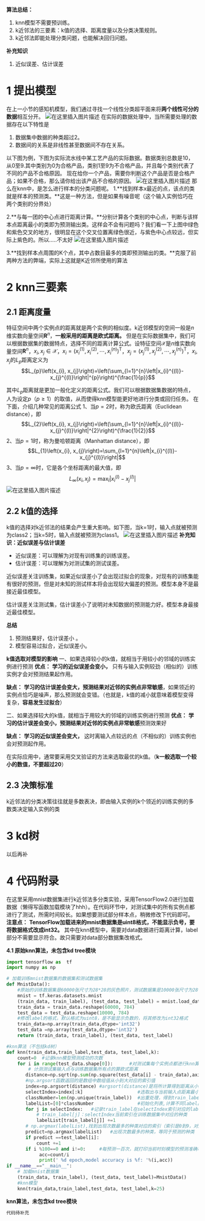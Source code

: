 **算法总结：**

 1. knn模型不需要预训练。
 2. k近邻法的三要素：k值的选择、距离度量以及分类决策规则。
 3.  k近邻法即能处理分类问题，也能解决回归问题。

**补充知识**

 1. 近似误差、估计误差

# 1 提出模型
在上一小节的感知机模型，我们通过寻找一个线性分类超平面来将**两个线性可分的数据**相互分开。
![在这里插入图片描述](../image/感知机二分类.png)
在实际的数据处理中，当所需要处理的数据存在以下特性是

 1. 数据集中数据的种类超过2。
 2. 数据间的关系是非线性甚至数据间不存在关系。

以下图为例，下图为实际流水线中某工艺产品的实际数据。数据类别总数是10，从0至9.其中类别为0为合格产品，类别1至9为不合格产品，并且每个类别代表了不同的产品不合格原因。
现在给你一个产品，需要你判断这个产品是否是合格产品；如果不合格，那么请你给出该产品不合格的原因。
![在这里插入图片描述](../image/knn.JPG)
那么在knn中，是怎么进行样本的分类问题呢。
1.**找到样本x最近的点，该点的类就是样本的预测类。**这是一种方法，但是如果有噪音呢（这个输入实例恰巧在两个类别的分界处）

2.**与每一团的中心点进行距离计算。**分别计算各个类别的中心点，判断与该样本点距离最小的类即为预测输出类。这样会不会有问题吗？我们看一下上图中绿色和紫色交叉的地方，很明显在这个交叉位置离绿色很近，与紫色中心点较远，但实际上紫色的。所以…..不太好
![在这里插入图片描述](../image/K近邻_样本图.png)

3.**找到样本点周围的K个点，其中占数目最多的类即预测输出的类。**克服了前两种方法的弊端，实际上这就是K近邻所使用的算法




# 2 knn三要素
## 2.1 距离度量
特征空间中两个实例点的距离就是两个实例的相似度。k近邻模型的空间一般是$n$维实数向量空间$\mathbf{R}^{n}$，**一般采用的距离是欧式距离。**
但是在实际数据集中，我们可以根据数据集的数据特点，选择不同的距离计算公式。设特征空间$\mathcal{X}$是$n$维实数向量空间$\mathbf{R}^{n}$，$x_{i}, x_{j} \in \mathcal{X}$，$x_{i}=\left(x_{i}^{(1)}, x_{i}^{(2)}, \cdots, x_{i}^{(n)}\right)^{\mathrm{T}}$，$x_{j}=\left(x_{j}^{(1)}, x_{j}^{(2)}, \cdots, x_{j}^{(n)}\right)^{\mathrm{T}}$，$x_{i}, x_{j}$的$L_{p}$距离定义为
$$L_{p}\left(x_{i}, x_{j}\right)=\left(\sum_{l=1}^{n}\left|x_{i}^{(l)}-x_{j}^{(l)}\right|^{p}\right)^{\frac{1}{p}}$$

其中$L_{p}$距离就是更加一般化定义的距离公式。我们可以根据数据集数据的特点，人为设定$p$（$p \geqslant 1$）的取值，从而使得knn模型能更好地进行分类或回归任务。
在下面，介绍几种常见的距离公式
1、当$p=2$时，称为欧氏距离（Euclidean distance），即
$$L_{2}\left(x_{i}, x_{j}\right)=\left(\sum_{l=1}^{n}\left|x_{i}^{(l)}-x_{j}^{(l)}\right|^{2}\right)^{\frac{1}{2}}$$
2、当$p=1$时，称为曼哈顿距离（Manhattan distance），即
$$L_{1}\left(x_{i}, x_{j}\right)=\sum_{l=1}^{n}\left|x_{i}^{(l)}-x_{j}^{(l)}\right|$$
3、当$p=\infty$时，它是各个坐标距离的最大值，即
$$L_{\infty}\left(x_{i}, x_{j}\right)=\max _{l}\left|x_{i}^{(l)}-x_{j}^{(l)}\right|$$
![在这里插入图片描述](C:\Users\hellp\Desktop\统计学习方法\image\Lp距离间的关系.png)



## 2.2 k值的选择
 k值的选择对k近邻法的结果会产生重大影响。如下图，当k=1时，输入点就被预测为class2；当k=5时，输入点就被预测为class1。
![在这里插入图片描述](../image/不同k值的影响.png)
**补充知识：近似误差与估计误差**

 - 近似误差：可以理解为对现有训练集的训练误差。 
 - 估计误差：可以理解为对测试集的测试误差。

近似误差关注训练集，如果近似误差小了会出现过拟合的现象，对现有的训练集能有很好的预测，但是对未知的测试样本将会出现较大偏差的预测。模型本身不是最接近最佳模型。

估计误差关注测试集，估计误差小了说明对未知数据的预测能力好。模型本身最接近最佳模型。

**总结**

 1. 预测结果好，估计误差小 。
 2. 模型容易过拟合，近似误差小。

**k值选取对模型的影响**
一、如果选择较小的k值，就相当于用较小的邻域的训练实例进行预测
**优点：** **学习的近似误差会变小，** 只有与输入实例较劲（相似的）训练实例才会对预测结果起作用。

**缺点：** **学习的估计误差会变大，预测结果对近邻的实例点非常敏感**，如果领近的实例点恰巧是噪声，那么预测就会变错。（也就是，k值的减小就意味着模型变得复杂，**容易发生过拟合**）


二、如果选择较大的k值，就相当于用较大的邻域的训练实例进行预测
**优点：** **学习的估计误差会变小，预测结果对近邻的实例点非常敏感**预测效果好

**缺点：** **学习的近似误差会变大，** 这时离输入点较远的点（不相似的）训练实例也会对预测起作用。

在实际应用中，通常要采用交叉验证的方法来选取最优的k值。（**k一般选取一个较小的数值，不要超过20**）
## 2.3 决策标准
k近邻法的分类决策往往就是多数表决，即由输入实例的k个领近的训练实例的多数类决定输入实例的类

# 3 kd树
以后再补
# 4 代码附录
在这里采用mnist数据集进行k近邻法多分类实验，采用TensorFlow2.0进行加载数据（懒得写函数加载模块了hhh）。在代码环节中，对测试集中的所有实例点都进行了测试，所需时间较长。如果想要测试部分样本点，稍微修改下代码即可。
**注意点：**
**TensorFlow加载进来的mnist数据集是uint8格式，不能显示负号，要将数据格式改成int32。**
其中在knn模型中，需要对data数据进行距离计算，label部分不需要显示符合。故只需要对data部分数据集改格式。

**4.1 原始knn算法，未包含kd tree模块**

```python
import tensorflow as  tf
import numpy as np

# 加载训练mnist数据集的数据集和测试数据集
def MnistData():
    #原始的训练数据集是60000张尺寸为28*28的灰色照片，测试数据集是10000张尺寸为28*28的灰色照片
    mnist = tf.keras.datasets.mnist
    (train_data, train_label), (test_data, test_label) = mnist.load_data()
    train_data = train_data.reshape(60000, 784)
    test_data = test_data.reshape(10000, 784)
    #修改label的格式，默认格式为uint8，是不能显示负数的，将其修改为int32格式
    train_data=np.array(train_data,dtype='int32')
    test_data =np.array(test_data,dtype='int32')
    return (train_data, train_label), (test_data, test_label)

#knn算法（不包括kd树）
def knn(train_data,train_label,test_data, test_label,k):
    count=0  #记录knn模型预测成功的次数
    for i in range(test_data.shape[0]):      #对测试集每个实例点都进行knn算法处理
        # 计测测试集输入点与训练数据集所有点的算欧式距离
       distance=np.sqrt(np.sum(np.square(test_data[i] - train_data),axis=1))
       #np.argsort函数返回的是数组中数组值从小到大对应的索引值
       index=np.argsort(distance) #argsort(distance)是将所计算得到距离从小到大排列，提取其对应的索引
       selectIndex=index[:k]                    #选取出与当前输入点距离最小的前k个的实例点对应的索引
       classNumber=len(np.unique(train_label))  #出重处理，得到train_label所存在不同的元素的数量
       labelList=[0]*classNumber                #初始化列表,计算不同label出现的次数
       for j in selectIndex:   #记录train_label在selectIndex索引对应的label出现的次数
           # train_label[j]：selectIndex当前索引在训练数据集中对应的种类
           labelList[train_label[j]] +=1
       # np.argmax(labelList),找到出现次数最多的种类对应的索引（索引是0到9，对应不同的种类）
       predict=np.argmax(labelList)   #出现次数最多的种类，等同于预测的种类
       if predict ==test_label[i]:
           count +=1
       if i %100==0 and i!=0:     #每预测一百次，就打印当前时刻模型的预测准确率
            acc=count/i
            print(' %d epoch,model accuracy is %f: '%(i,acc))
if __name__=="__main__":
    # 加载mnist数据集
    (train_data, train_label), (test_data, test_label)=MnistData()
    #knn模型
    knn(train_data,train_label,test_data, test_label,k=25)
```
**knn算法，未包含kd tree模块**

```python
代码待补充
```

